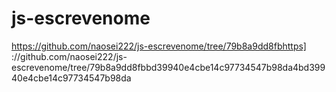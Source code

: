 # js-escrevenome
https://github.com/naosei222/js-escrevenome/tree/79b8a9dd8fbhttps]
://github.com/naosei222/js-escrevenome/tree/79b8a9dd8fbbd39940e4cbe14c97734547b98da4bd39940e4cbe14c97734547b98da
